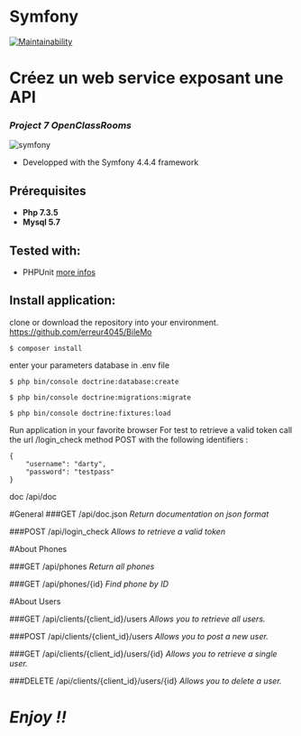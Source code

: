 # Symfony
[![Maintainability](https://api.codeclimate.com/v1/badges/770472da3b7b6b6cbbab/maintainability)](https://codeclimate.com/github/erreur4045/BileMo/maintainability)

Créez un web service exposant une API
==================================
### *Project 7 OpenClassRooms*

![symfony](https://d1pwix07io15pr.cloudfront.net/vd3200fdf32/images/logos/header-logo.svg)

* Developped with the Symfony 4.4.4 framework

## Prérequisites
* **Php 7.3.5**
* **Mysql 5.7**

## Tested with:
- PHPUnit [more infos](https://phpunit.de/)

## Install application:
clone or download the repository into your environment. https://github.com/erreur4045/BileMo

```
$ composer install
```
enter your parameters database in .env file
```
$ php bin/console doctrine:database:create
```
```
$ php bin/console doctrine:migrations:migrate
```
```
$ php bin/console doctrine:fixtures:load
```

Run application in your favorite browser
For test to retrieve a valid token call the url /login_check method POST with the following identifiers :
```
{
	"username": "darty",
	"password": "testpass"
}
```

doc /api/doc

#General
###GET​
/api​/doc.json 
*Return documentation on json format*

###POST​
/api​/login_check 
*Allows to retrieve a valid token*

#About Phones

###GET
​/api​/phones *Return all phones*

###GET
​/api​/phones​/{id} *Find phone by ID*

#About Users

###GET
​/api​/clients​/{client_id}​/users *Allows you to retrieve all users.*

###POST
​/api​/clients​/{client_id}​/users *Allows you to post a new user.*

###GET
​/api​/clients​/{client_id}​/users​/{id} *Allows you to retrieve a single user.*

###DELETE
​/api​/clients​/{client_id}​/users​/{id} *Allows you to delete a user.*

# *Enjoy !!*